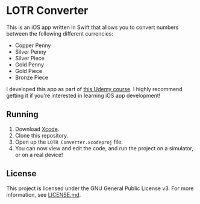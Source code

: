 # LOTR Converter

This is an iOS app written in Swift that allows you to convert numbers between the following different currencies:

* Copper Penny
* Silver Penny
* Silver Piece
* Gold Penny
* Gold Piece
* Bronze Piece

I developed this app as part of [this Udemy course](https://www.udemy.com/course/ios-15-app-development-with-swiftui-3-and-swift-5/). I highly recommend getting it if you're interested in learning iOS app development!

## Running

1. Download [Xcode](https://developer.apple.com/xcode/).
2. Clone this repository.
3. Open up the `LOTR Converter.xcodeproj` file.
4. You can now view and edit the code, and run the project on a simulator, or on a real device!

## License

This project is licensed under the GNU General Public License v3. For more information, see [LICENSE.md](LICENSE.md).
